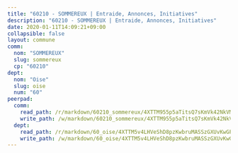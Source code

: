 ```yaml
---
title: "60210 - SOMMEREUX | Entraide, Annonces, Initiatives"
description: "60210 - SOMMEREUX | Entraide, Annonces, Initiatives"
date: 2020-01-11T14:09:21+09:00
collapsible: false
layout: commune
comm:
  nom: "SOMMEREUX"
  slug: sommereux
  cp: "60210"
dept:
  nom: "Oise"
  slug: oise
  num: "60"
peerpad:
  comm:
    read_path: /r/markdown/60210_sommereux/4XTTM955p5aTitsQ7sKmVk42NkVMvwivnog1JDThJHUBJJgok
    write_path: /w/markdown/60210_sommereux/4XTTM955p5aTitsQ7sKmVk42NkVMvwivnog1JDThJHUBJJgok-K3TgUJZrqTyKxxxYWYJqqjrkkRiCKqUx1V7PrPkodNYhXNnQk5X9HNkaBTgtC47apuo35UstHU31qfkLeb5Xk65dwAxuaYWVAi9Ni7eYsA8YaKFA1XSuViZijLAH2KJtfk6PvTGv
  dept:
    read_path: /r/markdown/60_oise/4XTTM5v4LHVeShD8pzKwbruMASSzGXUvKwGPyPNR6Aq6aruGY
    write_path: /w/markdown/60_oise/4XTTM5v4LHVeShD8pzKwbruMASSzGXUvKwGPyPNR6Aq6aruGY-K3TgTfEPmBuMGxs3WizC7aafmuSUvuvwsE7nM986pS4fEczEhokrfL1mXNtU722XatpEcDhfhLf5xd24JkCKBD4DcQHeF5CYjEkAVzDN3PuQerZfYGZ5zy2XFcJNh2Z1pYjLoQTn
---
```


